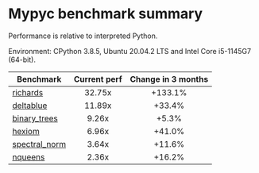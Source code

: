 # Mypyc benchmark summary

Performance is relative to interpreted Python.

Environment: CPython 3.8.5, Ubuntu 20.04.2 LTS and Intel Core i5-1145G7 (64-bit).

| Benchmark | Current perf | Change in 3 months |
| --- | :---: | :---: |
| [richards](benchmarks/richards.md) | 32.75x | +133.1% |
| [deltablue](benchmarks/deltablue.md) | 11.89x | +33.4% |
| [binary_trees](benchmarks/binary_trees.md) | 9.26x | +5.3% |
| [hexiom](benchmarks/hexiom.md) | 6.96x | +41.0% |
| [spectral_norm](benchmarks/spectral_norm.md) | 3.64x | +11.6% |
| [nqueens](benchmarks/nqueens.md) | 2.36x | +16.2% |
